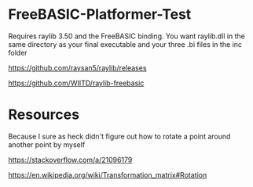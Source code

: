 # FreeBASIC-Platformer-Test

Requires raylib 3.50 and the FreeBASIC binding. You want raylib.dll in the same directory as your final executable and your three .bi files in the inc folder

https://github.com/raysan5/raylib/releases  

https://github.com/WIITD/raylib-freebasic  

# Resources

Because I sure as heck didn't figure out how to rotate a point around another point by myself

https://stackoverflow.com/a/21096179  

https://en.wikipedia.org/wiki/Transformation_matrix#Rotation  
